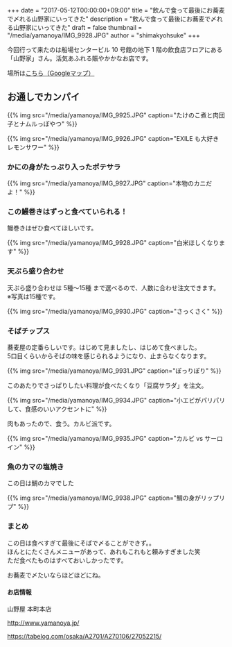 +++
date = "2017-05-12T00:00:00+09:00"
title = "飲んで食って最後にお蕎麦で〆れる山野家にいってきた"
description = "飲んで食って最後にお蕎麦で〆れる山野家にいってきた"
draft = false
thumbnail = "/media/yamanoya/IMG_9928.JPG"
author = "shimakyohsuke"
+++


今回行って来たのは船場センタービル 10 号館の地下 1 階の飲食店フロアにある「山野家」さん。活気あふれる賑やかかなお店です。

場所は[こちら（Googleマップ）](https://www.google.co.jp/maps/place/%E5%B1%B1%E9%87%8E%E5%B1%8B+%E6%9C%AC%E7%94%BA%E6%9C%AC%E5%BA%97/@34.6818862,135.497377,17z/data=!3m1!4b1!4m5!3m4!1s0x6000e71da5d57783:0x48d1c29d783390b5!8m2!3d34.6818862!4d135.4995657)

<!--more-->

## お通しでカンパイ

{{% img src="/media/yamanoya/IMG_9925.JPG" caption="たけのこ煮と肉団子とナムルっぽやつ" %}}

{{% img src="/media/yamanoya/IMG_9926.JPG" caption="EXILE も大好き レモンサワー" %}}

### かにの身がたっぷり入ったポテサラ

{{% img src="/media/yamanoya/IMG_9927.JPG" caption="本物のカニだよ！" %}}

### この鰻巻きはずっと食べていられる！

鰻巻きはぜひ食べてほしいです。

{{% img src="/media/yamanoya/IMG_9928.JPG" caption="白米ほしくなります" %}}


### 天ぷら盛り合わせ

天ぷら盛り合わせは 5種〜15種 まで選べるので、人数に合わせ注文できます。  
※写真は15種です。

{{% img src="/media/yamanoya/IMG_9930.JPG" caption="さっくさく" %}}

### そばチップス

蕎麦屋の定番らしいです。はじめて見ましたし、はじめて食べました。  
5口目くらいからそばの味を感じられるようになり、止まらなくなります。

{{% img src="/media/yamanoya/IMG_9931.JPG" caption="ぽっりぽり" %}}


このあたりでさっぱりしたい料理が食べたくなり「豆腐サラダ」を注文。

{{% img src="/media/yamanoya/IMG_9934.JPG" caption="小エビがパリパリして、食感のいいアクセントに" %}}

肉もあったので、食う。カルビ派です。

{{% img src="/media/yamanoya/IMG_9935.JPG" caption="カルビ vs サーロイン" %}}

### 魚のカマの塩焼き

この日は鯛のカマでした

{{% img src="/media/yamanoya/IMG_9938.JPG" caption="鯛の身がリップリプ" %}}

### まとめ

この日は食べすぎて最後にそばで〆ることができず。。  
ほんとにたくさんメニューがあって、あれもこれもと頼みすぎました笑  
ただ食べたものはすべておいしかったです。

お蕎麦で〆たいならほどほどにね。

#### お店情報

山野屋 本町本店

<http://www.yamanoya.jp/>

<https://tabelog.com/osaka/A2701/A270106/27052215/>
